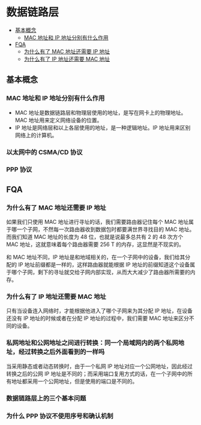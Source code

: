 # 数据链路层

+ [基本概念](#基本概念)
  + [MAC 地址和 IP 地址分别有什么作用](#mac-地址和-ip-地址分别有什么作用)
+ [FQA](#fqa)
  + [为什么有了 MAC 地址还需要 IP 地址](#为什么有了-mac-地址还需要-ip-地址)
  + [为什么有了 IP 地址还需要 MAC 地址](#为什么有了-ip-地址还需要-mac-地址)

## 基本概念

### MAC 地址和 IP 地址分别有什么作用

+ MAC 地址是数据链路层和物理层使用的地址，是写在网卡上的物理地址。MAC 地址用来定义网络设备的位置。
+ IP 地址是网络层和以上各层使用的地址，是一种逻辑地址。IP 地址用来区别网络上的计算机。

### 以太网中的 CSMA/CD 协议

### PPP 协议


## FQA

### 为什么有了 MAC 地址还需要 IP 地址

如果我们只使用 MAC 地址进行寻址的话，我们需要路由器记住每个 MAC 地址属于哪一个子网，不然每一次路由器收到数据包时都要满世界寻找目的 MAC 地址。而我们知道 MAC 地址的长度为 48 位，也就是说最多总共有 2 的 48 次方个
MAC 地址，这就意味着每个路由器需要 256 T 的内存，这显然是不现实的。

和 MAC 地址不同，IP 地址是和地域相关的，在一个子网中的设备，我们给其分配的 IP 地址前缀都是一样的，这样路由器就能根据 IP 地址的前缀知道这个设备属于哪个子网，剩下的寻址就交给子网内部实现，从而大大减少了路由器所需要的内存。

### 为什么有了 IP 地址还需要 MAC 地址

只有当设备连入网络时，才能根据他进入了哪个子网来为其分配 IP 地址，在设备还没有 IP 地址的时候或者在分配 IP 地址的过程中，我们需要 MAC 地址来区分不同的设备。

### 私网地址和公网地址之间进行转换：同一个局域网内的两个私网地址，经过转换之后外面看到的一样吗

当采用静态或者动态转换时，由于一个私网 IP 地址对应一个公网地址，因此经过转换之后的公网 IP 地址是不同的；而采用端口复用方式的话，在一个子网中的所有地址都采用一个公网地址，但是使用的端口是不同的。

### 数据链路层上的三个基本问题


### 为什么 PPP 协议不使用序号和确认机制




